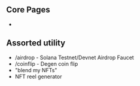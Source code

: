 ## Core Pages

-

## Assorted utility

- /airdrop - Solana Testnet/Devnet Airdrop Faucet
- /coinflip - Degen coin flip
- "blend my NFTs"
- NFT reel generator
